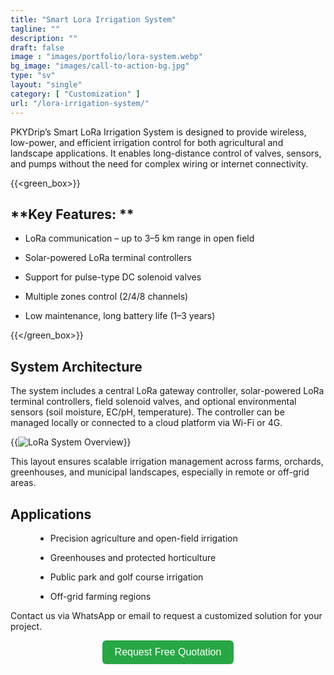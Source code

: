 ```yaml
---
title: "Smart Lora Irrigation System"
tagline: ""
description: ""
draft: false
image : "images/portfolio/lora-system.webp"
bg_image: "images/call-to-action-bg.jpg"
type: "sv"
layout: "single"
category: [ "Customization" ]
url: "/lora-irrigation-system/"
---
```

PKYDrip’s Smart LoRa Irrigation System is designed to provide wireless, low-power, and efficient irrigation control for both agricultural and landscape applications. It enables long-distance control of valves, sensors, and pumps without the need for complex wiring or internet connectivity.

{{<green_box>}}
## **Key Features: **


  - LoRa communication – up to 3–5 km range in open field


  - Solar-powered LoRa terminal controllers


  - Support for pulse-type DC solenoid valves


  - Multiple zones control (2/4/8 channels)


  - Low maintenance, long battery life (1–3 years)

  
{{</green_box>}}


## System Architecture


The system includes a central LoRa gateway controller, solar-powered LoRa terminal controllers, field solenoid valves, and optional environmental sensors (soil moisture, EC/pH, temperature). The controller can be managed locally or connected to a cloud platform via Wi-Fi or 4G.


{{<image src="/images/solution/lora-system.webp" alt="LoRa System Overview">}}


This layout ensures scalable irrigation management across farms, orchards, greenhouses, and municipal landscapes, especially in remote or off-grid areas.


## Applications


<div style="margin-left: 40px;">


  - Precision agriculture and open-field irrigation


  - Greenhouses and protected horticulture


  - Public park and golf course irrigation

  
  - Off-grid farming regions


</div>


Contact us via WhatsApp or email to request a customized solution for your project. 


<div align="center">
  <a href="https://wa.me/+8617395297329" target="_blank" style="
    display: inline-block;
    background-color: #28a745;
    color: white;
    padding: 10px 20px;
    font-size: 16px;
    border-radius: 6px;
    text-decoration: none;
    font-family: sans-serif;
  ">
    Request Free Quotation
  </a>
</div>